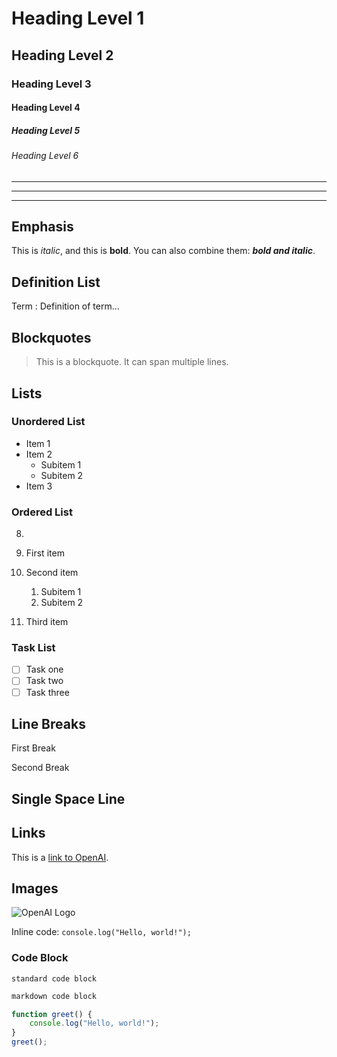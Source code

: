 # Heading Level 1
## Heading Level 2
### Heading Level 3
#### Heading Level 4
##### Heading Level 5
###### Heading Level 6

---
***
___

## Emphasis

This is *italic*, and this is **bold**. You can also combine them: ***bold and italic***.

## Definition List

Term
: Definition of term...

## Blockquotes

> This is a blockquote.
> It can span multiple lines.

## Lists

### Unordered List

- Item 1
- Item 2
  - Subitem 1
  - Subitem 2
- Item 3

### Ordered List

8.

1. First item
2. Second item
   1. Subitem 1
   2. Subitem 2
3. Third item

### Task List

- [ ] Task one
- [ ] Task two
- [ ] Task three

## Line Breaks



First Break

Second Break

## Single Space Line



## Links

This is a [link to OpenAI](https://www.openai.com).

## Images

![OpenAI Logo](https://openai.com/favicon.ico)



Inline code: `console.log("Hello, world!");`

### Code Block

```
standard code block
```

```md
markdown code block
```

```javascript
function greet() {
    console.log("Hello, world!");
}
greet();
```
